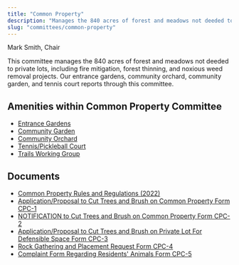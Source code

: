 ```yaml
---
title: "Common Property"
description: "Manages the 840 acres of forest and meadows not deeded to private lots, including fire mitigation, forest thinning, and noxious weed removal projects."
slug: "committees/common-property"
---
```


Mark Smith, Chair 

This committee manages the 840 acres of forest and meadows not deeded to private lots, including fire mitigation, forest thinning, and noxious weed removal projects. Our entrance gardens, community orchard, community garden, and tennis court reports through this committee.

## Amenities within Common Property Committee

- [Entrance Gardens](/committees/beautification/)
- [Community Garden](/committees/community-garden/)
- [Community Orchard](/committees/community-orchard/)
- [Tennis/Pickleball Court](/committees/tennis-pickle-ball/)
- [Trails Working Group](/committees/trails/)

## Documents

- [Common Property Rules and Regulations (2022)](/uploads/2022/07/FCR-Common-Property-Rules.pdf)
- [Application/Proposal to Cut Trees and Brush on Common Property Form CPC-1](/uploads/2022/07/cpc1.pdf)
- [NOTIFICATION to Cut Trees and Brush on Common Property Form CPC-2](/uploads/2022/07/cpc2.pdf)
- [Application/Proposal to Cut Trees and Brush on Private Lot For Defensible Space Form CPC-3](/uploads/2022/07/cpc3.pdf)
- [Rock Gathering and Placement Request Form CPC-4](/uploads/2022/07/cpc4.pdf)
- [Complaint Form Regarding Residents' Animals Form CPC-5](/uploads/2022/07/cpc5.pdf)

